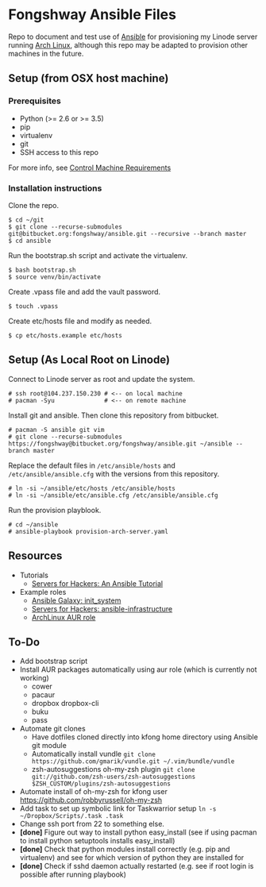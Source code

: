 # Fongshway Ansible Files

Repo to document and test use of [Ansible](http://www.ansible.com/) for provisioning my Linode server running [Arch Linux](https://www.archlinux.org/), although this repo may be adapted to provision other machines in the future.

## Setup (from OSX host machine)

### Prerequisites

* Python (>= 2.6 or >= 3.5)
* pip
* virtualenv
* git
* SSH access to this repo

For more info, see [Control Machine Requirements](https://docs.ansible.com/ansible/latest/intro_installation.html#control-machine-requirements)

### Installation instructions

Clone the repo.

```
$ cd ~/git
$ git clone --recurse-submodules git@bitbucket.org:fongshway/ansible.git --recursive --branch master
$ cd ansible
```

Run the bootstrap.sh script and activate the virtualenv.

```
$ bash bootstrap.sh
$ source venv/bin/activate
```

Create .vpass file and add the vault password.

```
$ touch .vpass
```

Create etc/hosts file and modify as needed.

```
$ cp etc/hosts.example etc/hosts
```

## Setup (As Local Root on Linode)

Connect to Linode server as root and update the system.

```
# ssh root@104.237.150.230 # <-- on local machine
# pacman -Syu              # <-- on remote machine
```

Install git and ansible.  Then clone this repository from bitbucket.

```
# pacman -S ansible git vim
# git clone --recurse-submodules https://fongshway@bitbucket.org/fongshway/ansible.git ~/ansible --branch master
```

Replace the default files in `/etc/ansible/hosts` and `/etc/ansible/ansible.cfg` with the versions from this repository.

```
# ln -si ~/ansible/etc/hosts /etc/ansible/hosts
# ln -si ~/ansible/etc/ansible.cfg /etc/ansible/ansible.cfg
```

Run the provision playblook.

```
# cd ~/ansible
# ansible-playbook provision-arch-server.yaml
```

## Resources

- Tutorials
    - [Servers for Hackers: An Ansible Tutorial](https://serversforhackers.com/an-ansible-tutorial)
- Example roles
    - [Ansible Galaxy: init_system](https://galaxy.ansible.com/detail#/role/4492)
    - [Servers for Hackers: ansible-infrastructure](https://github.com/Servers-for-Hackers/ansible-infrastructure)
    - [ArchLinux AUR role](https://github.com/jtyr/ansible-archlinux_aur)

## To-Do

- Add bootstrap script
- Install AUR packages automatically using aur role (which is currently not working)
    - cower
    - pacaur
    - dropbox dropbox-cli
    - buku
    - pass
- Automate git clones
    - Have dotfiles cloned directly into kfong home directory using Ansible git module
    - Automatically install vundle `git clone https://github.com/gmarik/vundle.git ~/.vim/bundle/vundle`
    - zsh-autosuggestions oh-my-zsh plugin `git clone git://github.com/zsh-users/zsh-autosuggestions $ZSH_CUSTOM/plugins/zsh-autosuggestions`
- Automate install of oh-my-zsh for kfong user https://github.com/robbyrussell/oh-my-zsh
- Add task to set up symbolic link for Taskwarrior setup `ln -s ~/Dropbox/Scripts/.task .task`
- Change ssh port from 22 to something else.    
- **[done]** Figure out way to install python easy_install (see if using pacman to install python setuptools installs easy_install)
- **[done]** Check that python modules install correctly (e.g. pip and virtualenv) and see for which version of python they are installed for
- **[done]** Check if sshd daemon actually restarted (e.g. see if root login is possible after running playbook)
